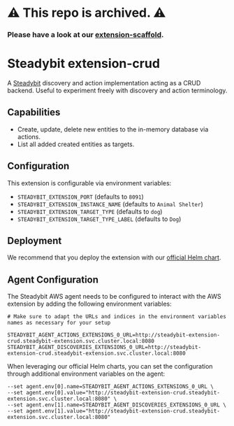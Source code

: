 
# :warning: This repo is archived. :warning:
### Please have a look at our [extension-scaffold](https://github.com/steadybit/extension-scaffold). 




# Steadybit extension-crud

A [Steadybit](https://www.steadybit.com/) discovery and action implementation acting as a CRUD backend. Useful to experiment freely with discovery and action terminology.

## Capabilities

 - Create, update, delete new entities to the in-memory database via actions.
 - List all added created entities as targets.

## Configuration

This extension is configurable via environment variables:

 - `STEADYBIT_EXTENSION_PORT` (defaults to `8091`)
 - `STEADYBIT_EXTENSION_INSTANCE_NAME` (defaults to `Animal Shelter`)
 - `STEADYBIT_EXTENSION_TARGET_TYPE` (defaults to `dog`)
 - `STEADYBIT_EXTENSION_TARGET_TYPE_LABEL` (defaults to `Dog`)

## Deployment

We recommend that you deploy the extension with our [official Helm chart](https://github.com/steadybit/helm-charts/tree/main/charts/steadybit-extension-crud).

## Agent Configuration

The Steadybit AWS agent needs to be configured to interact with the AWS extension by adding the following environment variables:

```shell
# Make sure to adapt the URLs and indices in the environment variables names as necessary for your setup

STEADYBIT_AGENT_ACTIONS_EXTENSIONS_0_URL=http://steadybit-extension-crud.steadybit-extension.svc.cluster.local:8080
STEADYBIT_AGENT_DISCOVERIES_EXTENSIONS_0_URL=http://steadybit-extension-crud.steadybit-extension.svc.cluster.local:8080
```

When leveraging our official Helm charts, you can set the configuration through additional environment variables on the agent:

```
--set agent.env[0].name=STEADYBIT_AGENT_ACTIONS_EXTENSIONS_0_URL \
--set agent.env[0].value="http://steadybit-extension-crud.steadybit-extension.svc.cluster.local:8080" \
--set agent.env[1].name=STEADYBIT_AGENT_DISCOVERIES_EXTENSIONS_0_URL \
--set agent.env[1].value="http://steadybit-extension-crud.steadybit-extension.svc.cluster.local:8080"
```
